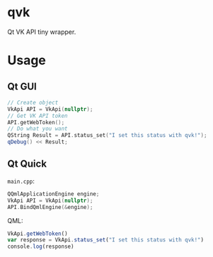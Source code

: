 # qvk

Qt VK API tiny wrapper.

# Usage

## Qt GUI

```cpp
// Create object
VkApi API = VkApi(nullptr);
// Get VK API token
API.getWebToken();
// Do what you want
QString Result = API.status_set("I set this status with qvk!");
qDebug() << Result;
```

## Qt Quick

`main.cpp`:

```cpp
QQmlApplicationEngine engine;
VkApi API = VkApi(nullptr);
API.BindQmlEngine(&engine);
```

QML:

```qml
VkApi.getWebToken()
var response = VkApi.status_set("I set this status with qvk!")
console.log(response)
```
